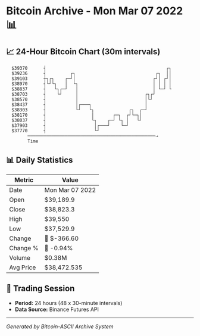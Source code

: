 # Bitcoin Archive - Mon Mar 07 2022 📊

## 📈 24-Hour Bitcoin Chart (30m intervals)

```
  $39370      ┤                                             ┌┐ 
  $39236      ┤         ┌┐                              ┌┐  ││ 
  $39103      ┼┐┌┐    ┌─┘│                             ┌┘│ ┌┘│ 
  $38970      ┤└┘└┐   │  └┐                            │ │ │ │ 
  $38837      ┤   └┐┌─┘   │                            │ └─┘ └ 
  $38703      ┤    └┘     │                         ┌┐┌┘       
  $38570      ┤           │                         │└┘        
  $38437      ┤           │┌───┐                    │          
  $38303      ┤           └┘   └┐             ┌┐  ┌─┘          
  $38170      ┤                 │       ┌─┐  ┌┘└─┐│            
  $38037      ┤                 └┐    ┌─┘ └┐ │   └┘            
  $37903      ┤                  │┌───┘    └─┘                 
  $37770      ┤                  └┘                            
        ────────────────────────────────────────────────→
        Time
```

## 📊 Daily Statistics

| Metric | Value |
|--------|-------|
| Date | Mon Mar 07 2022 |
| Open | $39,189.9 |
| Close | $38,823.3 |
| High | $39,550 |
| Low | $37,529.9 |
| Change | 🔴 $-366.60 |
| Change % | 🔴 -0.94% |
| Volume | $0.38M |
| Avg Price | $38,472.535 |

## 📅 Trading Session

- **Period:** 24 hours (48 x 30-minute intervals)
- **Data Source:** Binance Futures API

---
*Generated by Bitcoin-ASCII Archive System*

